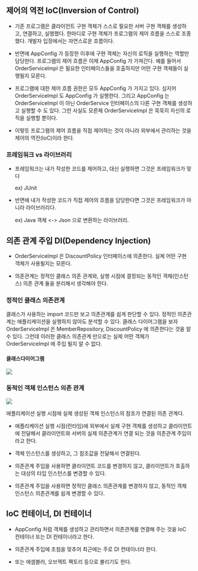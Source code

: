 ## 제어의 역전 IoC(Inversion of Control)

- 기존 프로그램은 클라이언트 구현 객체가 스스로 필요한 서버 구현 객체를 생성하고, 연결하고, 실행했다. 한마디로 구현 객체가 프로그램의 제어 흐름을 스스로 조종했다.
개발자 입장에서는 자연스로운 흐름이다.

- 반면에 AppConfig 가 등장한 이후에 구현 객체는 자신의 로직을 실행하는 역할만 담당한다. 프로그램의 제어 흐름은 이제 AppConfig 가 가져간다.
예를 들어서 OrderServiceImpl 은 필요한 인터페이스들을 호출하지만 어떤 구현 객체들이 실행될지 모른다.

- 프로그램에 대한 제어 흐름 권한은 모두 AppConfig 가 가지고 있다. 심지어 OrderServiceImpl 도 AppConfig 가 실행한다.
그리고 AppConfig 는 OrderServiceImpl 이 아닌 OrderService 인터페이스의 다른 구현 객체를 생성하고 실행할 수 도 있다.
그런 사실도 모른체 OrderServiceImpl 은 묵묵히 자신의 로직을 실행할 뿐이다.

- 이렇듯 프로그램의 제어 흐름을 직접 제어하는 것이 아니라 외부에서 관리하는 것을 제어의 역전(IoC)이라 한다.

### 프레임워크 vs 라이브러리

- 프레임워크는 내가 작성한 코드를 제어하고, 대신 실행하면 그것은 프레임워크가 맞다 

    ex) JUnit

- 반면에 내가 작성한 코드가 직접 제어의 흐름을 담당한다면 그것은 프레임워크가 아니라 라이브러리다.

    ex) Java 객체 <-> Json 으로 변환하는 라이브러리.

## 의존 관계 주입 DI(Dependency Injection)

- OrderServiceImpl 은 DiscountPolicy 인터페이스에 의존한다. 실제 어떤 구현 객체가 사용될지는 모른다.

- 의존관계는 정적인 클래스 의존 관계와, 실행 시점에 결정되는 동적인 객체(인스턴스) 의존 관계 둘을 분리해서 생각해야 한다.

### 정적인 클래스 의존관계

클래스가 사용하는 import 코드만 보고 의존관계를 쉽게 판단할 수 있다. 정적인 의존관계는 애플리케이션을 실행하지 않아도 분석할 수 있다. 클래스 다이어그램을 보자
OrderServiceImpl 은 MemberRepository, DiscountPolicy 에 의존한다는 것을 알 수 있다.
그런데 이러한 클래스 의존관계 만으로는 실제 어떤 객체가 OrderServiceImpl 에 주입 될지 알 수 없다.

#### 클래스다이어그램

![](https://s3.us-west-2.amazonaws.com/secure.notion-static.com/c6212c31-e58f-4b3d-ab64-c3973a067b6f/%E1%84%89%E1%85%B3%E1%84%8F%E1%85%B3%E1%84%85%E1%85%B5%E1%86%AB%E1%84%89%E1%85%A3%E1%86%BA_2021-11-13_%E1%84%8B%E1%85%A9%E1%84%92%E1%85%AE_9.07.51.png?X-Amz-Algorithm=AWS4-HMAC-SHA256&X-Amz-Credential=AKIAT73L2G45EIPT3X45%2F20211113%2Fus-west-2%2Fs3%2Faws4_request&X-Amz-Date=20211113T121020Z&X-Amz-Expires=86400&X-Amz-Signature=353111f249b7b82cb448c1c461507029d480c56aa9d4cf942128444aab98540b&X-Amz-SignedHeaders=host&response-content-disposition=filename%20%3D%22%25E1%2584%2589%25E1%2585%25B3%25E1%2584%258F%25E1%2585%25B3%25E1%2584%2585%25E1%2585%25B5%25E1%2586%25AB%25E1%2584%2589%25E1%2585%25A3%25E1%2586%25BA%25202021-11-13%2520%25E1%2584%258B%25E1%2585%25A9%25E1%2584%2592%25E1%2585%25AE%25209.07.51.png%22)


### 동적인 객체 인스턴스 의존 관계

![](https://s3.us-west-2.amazonaws.com/secure.notion-static.com/fc5a2e58-234f-4ffe-8af0-846605bcc674/%E1%84%89%E1%85%B3%E1%84%8F%E1%85%B3%E1%84%85%E1%85%B5%E1%86%AB%E1%84%89%E1%85%A3%E1%86%BA_2021-11-13_%E1%84%8B%E1%85%A9%E1%84%92%E1%85%AE_9.09.49.png?X-Amz-Algorithm=AWS4-HMAC-SHA256&X-Amz-Credential=AKIAT73L2G45EIPT3X45%2F20211113%2Fus-west-2%2Fs3%2Faws4_request&X-Amz-Date=20211113T121037Z&X-Amz-Expires=86400&X-Amz-Signature=d53b7d0ee30a40ba505a339c9ec39fc56737c25ef2dcd1b50e0a2c478ea7ca39&X-Amz-SignedHeaders=host&response-content-disposition=filename%20%3D%22%25E1%2584%2589%25E1%2585%25B3%25E1%2584%258F%25E1%2585%25B3%25E1%2584%2585%25E1%2585%25B5%25E1%2586%25AB%25E1%2584%2589%25E1%2585%25A3%25E1%2586%25BA%25202021-11-13%2520%25E1%2584%258B%25E1%2585%25A9%25E1%2584%2592%25E1%2585%25AE%25209.09.49.png%22)

애플리케이션 실행 시점에 실제 생성된 객체 인스턴스의 참조가 연결된 의존 관계다.

- 애플리케이션 실행 시점(런타임)에 외부에서 실제 구현 객체를 생성하고 클라이언트에 전달해서 클라이언트와 서버의 실제 의존관계가 연결 되는 것을 의존관계 주입이라고 한다.

- 객체 인스턴스를 생성하고, 그 참조값을 전달해서 연결된다.

- 의존관계 주입을 사용하면 클라이언트 코드를 변경하지 않고, 클라이언트가 호출하는 대상의 타입 인스턴스를 변경할 수 있다.

- 의존관계 주입을 사용하면 정적인 클래스 의존관계를 변경하지 않고, 동적인 객체 인스턴스 의존관계를 쉽게 변경할 수 있다.


## IoC 컨테이너, DI 컨테이너

- AppConfig 처럼 객체를 생성하고 관리하면서 의존관계를 연결해 주는 것을 IoC 컨테이너 또는 DI 컨테이너라고 한다.

- 의존관계 주입에 초첨을 맞추어 최근에는 주로 DI 컨테이너라 한다.

- 또는 에셈블러, 오브젝트 팩토리 등으로 불리기도 한다.